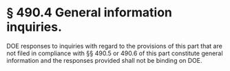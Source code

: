 # § 490.4   General information inquiries.

DOE responses to inquiries with regard to the provisions of this part that are not filed in compliance with §§ 490.5 or 490.6 of this part constitute general information and the responses provided shall not be binding on DOE. 




